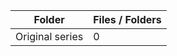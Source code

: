 | Folder          |   Files / Folders |
|-----------------|-------------------|
| Original series |                 0 |